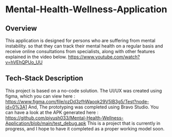 # Mental-Health-Wellness-Application

## Overview

This application is designed for persons who are suffering from mental instability. so that they can track their mental health on a regular basis and receive online consultations from specialists, along with other features explained in the video below.
https://www.youtube.com/watch?v=hVEhQPUo_UU

## Tech-Stack Description

This project is based on a no-code solution.
The UI/UX was created using figma, which you can view here : https://www.figma.com/file/ozDd3zfhWaook29V5lB3g5/Test?node-id=0%3A1
And,
The prototyping was completed using Bravo Studio. You can have a look at the APK generated here : https://github.com/piyush033/Mental-Health-Wellness-Application/blob/main/test_debug.apk
This is a project that is currently in progress, and I hope to have it completed as a proper working model soon.
